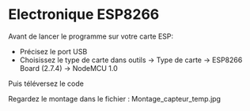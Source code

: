# Electronique ESP8266

Avant de lancer le programme sur votre carte ESP:
- Précisez le port USB
- Choisissez le type de carte dans outils -> Type de carte -> ESP8266 Board (2.7.4) -> NodeMCU 1.0
 
Puis téléversez le code

Regardez le montage dans le fichier : Montage_capteur_temp.jpg
